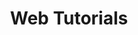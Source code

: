 ---
layout: tutorials
uid: tut
title: Web Tutorials
description: Tutorials, welche die grundlegenden Prinzipien des Webs behandeln.

p-1: Diese Reihe von Tutorials soll einen Überblick darüber geben, was passiert, wenn der Browser verwendet wird, um eine Website zu besuchen. Sie sollen dabei helfen, Web-Technologien besser zu verstehen und schätzen zu lernen. 

p-2-tutorials: 
- <a href="/de/tutorials/url-aufrufen">Eine URL mit dem Browser aufrufen</a>
- <a href="/de/tutorials/html-css-javascript">HTML, CSS, JavaScript - Die Frontend-Bausteine</a>
- Cookies (kommt später)
- HTTPS (kommt später)
- Die Backend-Bausteine (kommt später)

p-3: Ein besseres Verständnis der grundlegenden Prinzipien, wenn auch auf sehr abstrakter Ebene, erleichtert die Arbeit in Web-Projekten und das Gespräch mit Web-Entwicklern. Die Tutorials vermeiden es, sich in Details zu verlieren. Während sie ermutigen, sich der Komplexität der Dinge bewusst zu werden, ermutigen sie auch, die Details zu ignorieren. 

p-4: Da Sie einen <b>Browser</b> verwenden, um diese Seite zu lesen, wird davon ausgegangen, dass Sie wissen, was ein Browser und was eine <b>URL</b> ist. Es wird ebenfalls davon ausgegangen, dass Sie wissen, dass ein <b>Server</b> ein Computer ist auf dem eine Software läuft, um über ein Netzwerk (z.B. das Internet) mit anderen Computern zu kommunizieren. 

image-1: tutorials.png
---